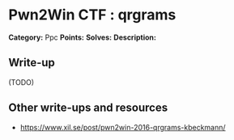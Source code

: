 # Pwn2Win CTF : qrgrams

**Category:** Ppc
**Points:** 
**Solves:** 
**Description:**



## Write-up

(TODO)

## Other write-ups and resources

* https://www.xil.se/post/pwn2win-2016-qrgrams-kbeckmann/
